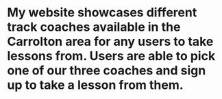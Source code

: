 # My website showcases different track coaches available in the Carrolton area for any users to take lessons from. Users are able to pick one of our three coaches and sign up to take a lesson from them. 
